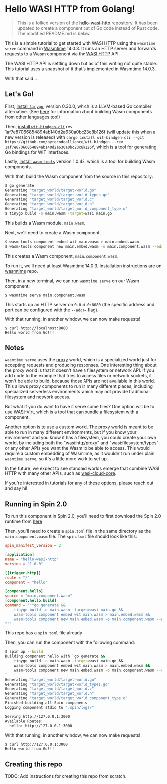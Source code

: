 # Hello WASI HTTP from Golang!

> This is a folked version of the [hello-wasi-http](https://github.com/sunfishcode/hello-wasi-http) repository. It has been updated to create a component out of Go code instead of Rust code. The modified README.md is below.

This is a simple tutorial to get started with WASI HTTP using the
`wasmtime serve` command in [Wasmtime] 14.0.3. It runs an HTTP server and
forwards requests to a Wasm component via the [WASI HTTP] API.

[Wasmtime]: https://wasmtime.dev
[WASI HTTP]: https://github.com/WebAssembly/wasi-http/

The WASI HTTP API is settling down but as of this writing not quite stable.
This tutorial uses a snapshot of it that's implemented in Wasmtime 14.0.3.

With that said...

## Let's Go!

First, [install `tinygo`](https://github.com/tinygo-org/tinygo/releases),
version 0.30.0, which is a LLVM-based Go compiler alternative. (See [here] for information about building Wasm components from other
languages too!)

[here]: https://component-model.bytecodealliance.org/language-support.html

Then, [install `wit-bindgen-cli`](https://github.com/bytecodealliance/wit-bindgen) rev 1af7e87066854894ab140d2a630a0bc23c8b126f (will update this when a new version is released) with `cargo install wit-bindgen-cli --git https://github.com/bytecodealliance/wit-bindgen --rev 1af7e87066854894ab140d2a630a0bc23c8b126f`, which is a tool for generating Go bindings for WIT interfaces.

Lastly, [install `wasm-tools`](https://github.com/bytecodealliance/wasm-tools/releases/) version 1.0.48, which is a tool for building Wasm components.

With that, build the Wasm component from the source in this repository:

```sh
$ go generate
Generating "target_world/target-world.go"
Generating "target_world/target-world_types.go"
Generating "target_world/target_world.c"
Generating "target_world/target_world.h"
Generating "target_world/target_world_component_type.o"
$ tinygo build -o main.wasm -target=wasi main.go
```

This builds a Wasm module, `main.wasm`.

Next, we'll need to create a Wasm component.

```sh
$ wasm-tools component embed wit main.wasm > main.embed.wasm
$ wasm-tools component new main.embed.wasm -o main.component.wasm --adapt wasi_snapshot_preview1.reactor.wasm
```

This creates a Wasm component, `main.component.wasm`.

To run it, we'll need at least Wasmtime 14.0.3. Installation instructions are
on [wasmtime](https://github.com/bytecodealliance/wasmtime/releases/tag/v14.0.3) repo.

Then, in a new terminal, we can run `wasmtime serve` on our Wasm component:

```
$ wasmtime serve main.component.wasm
```

This starts up an HTTP server on `0.0.0.0:8080` (the specific address and port
can be configured with the `--addr=` flag).

With that running, in another window, we can now make requests!

```
$ curl http://localhost:8080
Hello world from Go!!!
```

## Notes

`wasmtime serve` uses the [proxy] world, which is a specialized world just for
accepting requests and producing responses. One interesting thing about the proxy
world is that it doesn't have a filesystem or network API. If you add code to the
example that tries to access files or network sockets, it won't be able to build,
because those APIs are not available in this world. This allows proxy components
to run in many different places, including specialized serverless environments
which may not provide traditional filesystem and network access.

But what if you do want to have it serve some files? One option will be to use
[WASI-Virt](https://github.com/bytecodealliance/WASI-Virt), which is a tool
that can bundle a filesystem with a component.

Another option is to use a custom world. The proxy world is meant to be able
to run in many different environments, but if you know your environment and
you know it has a filesystem, you could create your own world, by including
both the "wasi:http/proxy" and "wasi:filesystem/types" or any other APIs you want
the Wasm to be able to access. This would require a custom embedding of Wasmtime,
as it wouldn't run under plain `wasmtime serve`, so it's a little more work to
set up.

In the future, we expect to see standard worlds emerge that combine WASI HTTP
with many other APIs, such as [wasi-cloud-core].

[wasi-cloud-core]: https://github.com/WebAssembly/wasi-cloud-core

If you're interested in tutorials for any of these options, please reach out
and say hi!

[proxy]: https://github.com/WebAssembly/wasi-http/blob/main/wit/proxy.wit

## Running in Spin 2.0

To run this component in Spin 2.0, you'll need to first download the Spin 2.0 runtime from [here](https://github.com/fermyon/spin/releases/tag/v2.0.1)

Then, you'll need to create a `spin.toml` file in the same directory as the `main.component.wasm` file. The `spin.toml` file should look like this:

```toml
spin_manifest_version = 2

[application]
name = "hello-wasi-http"
version = "1.0.0"

[[trigger.http]]
route = "/"
component = "hello"

[component.hello]
source = "main.component.wasm"
[component.hello.build]
command = """go generate && 
    tinygo build -o main.wasm -target=wasi main.go && 
    wasm-tools component embed wit main.wasm > main.embed.wasm && 
    wasm-tools component new main.embed.wasm -o main.component.wasm --adapt wasi_snapshot_preview1.reactor.wasm
"""
```

This repo has a `spin.toml` file already

Then, you can run the component with the following command:

```sh
$ spin up --build
Building component hello with `go generate && 
    tinygo build -o main.wasm -target=wasi main.go && 
    wasm-tools component embed wit main.wasm > main.embed.wasm && 
    wasm-tools component new main.embed.wasm -o main.component.wasm --adapt wasi_snapshot_preview1.reactor.wasm
`
Generating "target_world/target-world.go"
Generating "target_world/target-world_types.go"
Generating "target_world/target_world.c"
Generating "target_world/target_world.h"
Generating "target_world/target_world_component_type.o"
Finished building all Spin components
Logging component stdio to ".spin/logs/"

Serving http://127.0.0.1:3000
Available Routes:
  hello: http://127.0.0.1:3000
```

With that running, in another window, we can now make requests!

```
$ curl http://127.0.0.1:3000
Hello world from Go!!!
```



## Creating this repo

TODO: Add instructions for creating this repo from scratch.
